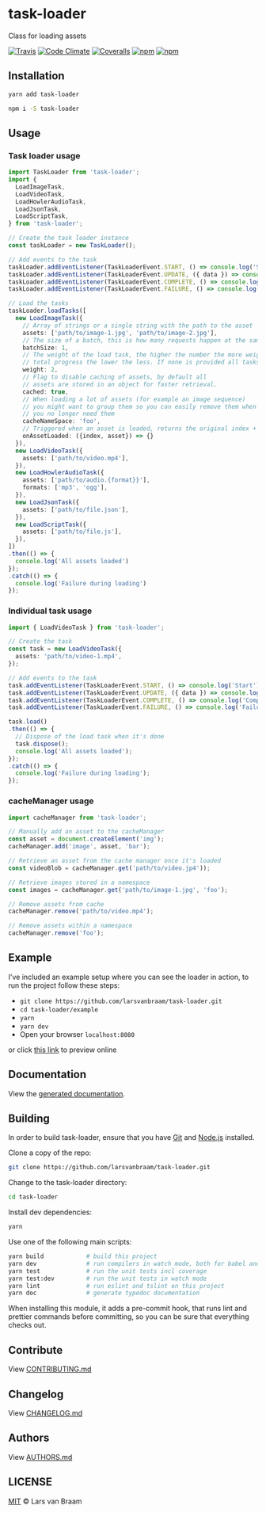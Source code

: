 # task-loader

Class for loading assets

[![Travis](https://img.shields.io/travis/larsvanbraam/task-loader.svg?maxAge=2592000)](https://travis-ci.org/larsvanbraam/task-loader)
[![Code Climate](https://img.shields.io/codeclimate/github/larsvanbraam/task-loader.svg?maxAge=2592000)](https://codeclimate.com/github/larsvanbraam/task-loader)
[![Coveralls](https://img.shields.io/coveralls/larsvanbraam/task-loader.svg?maxAge=2592000)](https://coveralls.io/github/larsvanbraam/task-loader?branch=master)
[![npm](https://img.shields.io/npm/v/task-loader.svg?maxAge=2592000)](https://www.npmjs.com/package/task-loader)
[![npm](https://img.shields.io/npm/dm/task-loader.svg?maxAge=2592000)](https://www.npmjs.com/package/task-loader)

## Installation

```sh
yarn add task-loader
```

```sh
npm i -S task-loader
```

## Usage

### Task loader usage

```ts
import TaskLoader from 'task-loader';
import {
  LoadImageTask,
  LoadVideoTask,
  LoadHowlerAudioTask,
  LoadJsonTask,
  LoadScriptTask,
} from 'task-loader';

// Create the task loader instance
const taskLoader = new TaskLoader();

// Add events to the task
taskLoader.addEventListener(TaskLoaderEvent.START, () => console.log('Start'));
taskLoader.addEventListener(TaskLoaderEvent.UPDATE, ({ data }) => console.log('Update', data.progress));
taskLoader.addEventListener(TaskLoaderEvent.COMPLETE, () => console.log('Complete'));
taskLoader.addEventListener(TaskLoaderEvent.FAILURE, () => console.log('Failure during loading'));

// Load the tasks
taskLoader.loadTasks([
  new LoadImageTask({
    // Array of strings or a single string with the path to the asset
    assets: ['path/to/image-1.jpg', 'path/to/image-2.jpg'],
    // The size of a batch, this is how many requests happen at the same time
    batchSize: 1,
    // The weight of the load task, the higher the number the more weight a task has on the
    // total progress the lower the less. If none is provided all tasks have the same weight.
    weight: 2,
    // Flag to disable caching of assets, by default all
    // assets are stored in an object for faster retrieval.
    cached: true,
    // When loading a lot of assets (for example an image sequence)
    // you might want to group them so you can easily remove them when
    // you no longer need them
    cacheNameSpace: 'foo',
    // Triggered when an asset is loaded, returns the original index + the asset
    onAssetLoaded: ({index, asset}) => {}
  }),
  new LoadVideoTask({
    assets: ['path/to/video.mp4'],
  }),
  new LoadHowlerAudioTask({
    assets: ['path/to/audio.{format}}'],
    formats: ['mp3', 'ogg'],
  }),
  new LoadJsonTask({
    assets: ['path/to/file.json'],
  }),
  new LoadScriptTask({
    assets: ['path/to/file.js'],
  }),
])
.then(() => {
  console.log('All assets loaded')
});
.catch(() => {
  console.log('Failure during loading')
});

```

### Individual task usage
```ts
import { LoadVideoTask } from 'task-loader';

// Create the task
const task = new LoadVideoTask({
  assets: 'path/to/video-1.mp4',
});

// Add events to the task
task.addEventListener(TaskLoaderEvent.START, () => console.log('Start'));
task.addEventListener(TaskLoaderEvent.UPDATE, ({ data }) => console.log('Update', data.progress));
task.addEventListener(TaskLoaderEvent.COMPLETE, () => console.log('Complete'));
task.addEventListener(TaskLoaderEvent.FAILURE, () => console.log('Failure during loading'));

task.load()
.then(() => {
  // Dispose of the load task when it's done
  task.dispose();
  console.log('All assets loaded');
});
.catch(() => {
  console.log('Failure during loading');
});
```

### cacheManager usage

```ts
import cacheManager from 'task-loader';

// Manually add an asset to the cacheManager
const asset = document.createElement('img');
cacheManager.add('image', asset, 'bar');

// Retrieve an asset from the cache manager once it's loaded
const videoBlob = cacheManager.get('path/to/video.jp4'));

// Retrieve images stored in a namespace
const images = cacheManager.get('path/to/image-1.jpg', 'foo');

// Remove assets from cache
cacheManager.remove('path/to/video.mp4');

// Remove assets within a namespace
cacheManager.remove('foo');
```

## Example

I've included an example setup where you can see the loader in action, to run the project follow these steps:

- `git clone https://github.com/larsvanbraam/task-loader.git`
- `cd task-loader/example`
- `yarn`
- `yarn dev`
- Open your browser `localhost:8080`

or click [this link](https://larsvanbraam.github.io/task-loader/example) to preview online

## Documentation

View the [generated documentation](http://larsvanbraam.github.io/task-loader/docs).

## Building

In order to build task-loader, ensure that you have [Git](http://git-scm.com/downloads)
and [Node.js](http://nodejs.org/) installed.

Clone a copy of the repo:

```sh
git clone https://github.com/larsvanbraam/task-loader.git
```

Change to the task-loader directory:

```sh
cd task-loader
```

Install dev dependencies:

```sh
yarn
```

Use one of the following main scripts:

```sh
yarn build            # build this project
yarn dev              # run compilers in watch mode, both for babel and typescript
yarn test             # run the unit tests incl coverage
yarn test:dev         # run the unit tests in watch mode
yarn lint             # run eslint and tslint on this project
yarn doc              # generate typedoc documentation
```

When installing this module, it adds a pre-commit hook, that runs lint and prettier commands
before committing, so you can be sure that everything checks out.

## Contribute

View [CONTRIBUTING.md](./CONTRIBUTING.md)

## Changelog

View [CHANGELOG.md](./CHANGELOG.md)

## Authors

View [AUTHORS.md](./AUTHORS.md)

## LICENSE

[MIT](./LICENSE) © Lars van Braam
